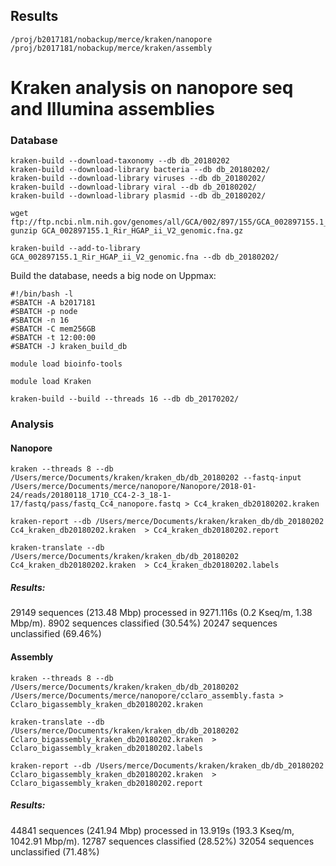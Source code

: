 ## Results
```
/proj/b2017181/nobackup/merce/kraken/nanopore
/proj/b2017181/nobackup/merce/kraken/assembly
```


# Kraken analysis on nanopore seq and Illumina assemblies

### Database
```
kraken-build --download-taxonomy --db db_20180202
kraken-build --download-library bacteria --db db_20180202/
kraken-build --download-library viruses --db db_20180202/
kraken-build --download-library viral --db db_20180202/
kraken-build --download-library plasmid --db db_20180202/

wget ftp://ftp.ncbi.nlm.nih.gov/genomes/all/GCA/002/897/155/GCA_002897155.1_Rir_HGAP_ii_V2/GCA_002897155.1_Rir_HGAP_ii_V2_genomic.fna.gz
gunzip GCA_002897155.1_Rir_HGAP_ii_V2_genomic.fna.gz

kraken-build --add-to-library GCA_002897155.1_Rir_HGAP_ii_V2_genomic.fna --db db_20180202/
```

Build the database, needs a big node on Uppmax:
```
#!/bin/bash -l
#SBATCH -A b2017181
#SBATCH -p node 
#SBATCH -n 16
#SBATCH -C mem256GB
#SBATCH -t 12:00:00
#SBATCH -J kraken_build_db

module load bioinfo-tools

module load Kraken

kraken-build --build --threads 16 --db db_20170202/
```

### Analysis

#### Nanopore
```
kraken --threads 8 --db /Users/merce/Documents/kraken/kraken_db/db_20180202 --fastq-input /Users/merce/Documents/merce/nanopore/Nanopore/2018-01-24/reads/20180118_1710_CC4-2-3_18-1-17/fastq/pass/fastq_Cc4_nanopore.fastq > Cc4_kraken_db20180202.kraken

kraken-report --db /Users/merce/Documents/kraken/kraken_db/db_20180202 Cc4_kraken_db20180202.kraken  > Cc4_kraken_db20180202.report

kraken-translate --db /Users/merce/Documents/kraken/kraken_db/db_20180202 Cc4_kraken_db20180202.kraken  > Cc4_kraken_db20180202.labels
```

##### Results:
29149 sequences (213.48 Mbp) processed in 9271.116s (0.2 Kseq/m, 1.38 Mbp/m).
  8902 sequences classified (30.54%)
  20247 sequences unclassified (69.46%)



#### Assembly
```
kraken --threads 8 --db /Users/merce/Documents/kraken/kraken_db/db_20180202 /Users/merce/Documents/merce/nanopore/cclaro_assembly.fasta > Cclaro_bigassembly_kraken_db20180202.kraken

kraken-translate --db /Users/merce/Documents/kraken/kraken_db/db_20180202 Cclaro_bigassembly_kraken_db20180202.kraken  > Cclaro_bigassembly_kraken_db20180202.labels

kraken-report --db /Users/merce/Documents/kraken/kraken_db/db_20180202 Cclaro_bigassembly_kraken_db20180202.kraken  > Cclaro_bigassembly_kraken_db20180202.report
```


##### Results:
44841 sequences (241.94 Mbp) processed in 13.919s (193.3 Kseq/m, 1042.91 Mbp/m).
  12787 sequences classified (28.52%)
  32054 sequences unclassified (71.48%)







